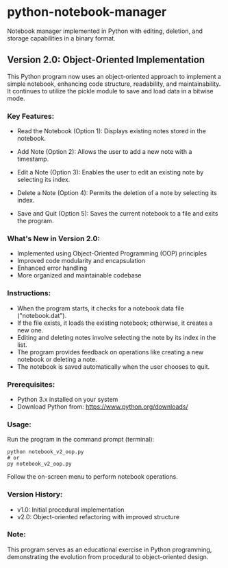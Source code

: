 # python-notebook-manager
Notebook manager implemented in Python with editing, deletion, and storage capabilities in a binary format.

## Version 2.0: Object-Oriented Implementation

This Python program now uses an object-oriented approach to implement a simple notebook, enhancing code structure, readability, and maintainability. It continues to utilize the pickle module to save and load data in a bitwise mode.

### Key Features:
- Read the Notebook (Option 1):
  Displays existing notes stored in the notebook.

- Add Note (Option 2):
  Allows the user to add a new note with a timestamp.

- Edit a Note (Option 3):
  Enables the user to edit an existing note by selecting its index.

- Delete a Note (Option 4):
  Permits the deletion of a note by selecting its index.

- Save and Quit (Option 5):
  Saves the current notebook to a file and exits the program.

### What's New in Version 2.0:
- Implemented using Object-Oriented Programming (OOP) principles
- Improved code modularity and encapsulation
- Enhanced error handling
- More organized and maintainable codebase

### Instructions:
- When the program starts, it checks for a notebook data file ("notebook.dat").
- If the file exists, it loads the existing notebook; otherwise, it creates a new one.
- Editing and deleting notes involve selecting the note by its index in the list.
- The program provides feedback on operations like creating a new notebook or deleting a note.
- The notebook is saved automatically when the user chooses to quit.

### Prerequisites:
- Python 3.x installed on your system
- Download Python from: https://www.python.org/downloads/

### Usage:
Run the program in the command prompt (terminal):
```
python notebook_v2_oop.py
# or
py notebook_v2_oop.py
```

Follow the on-screen menu to perform notebook operations.

### Version History:
- v1.0: Initial procedural implementation
- v2.0: Object-oriented refactoring with improved structure

### Note:
This program serves as an educational exercise in Python programming, demonstrating the evolution from procedural to object-oriented design.
